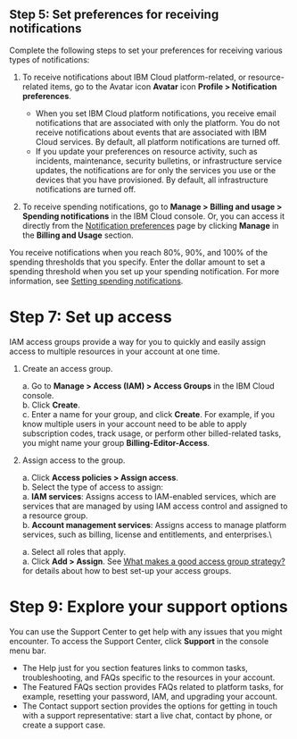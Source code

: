 ## Step 5: Set preferences for receiving notifications

Complete the following steps to set your preferences for receiving various types of notifications:

1. To receive notifications about IBM Cloud platform-related, or resource-related items, go to the Avatar icon **Avatar** icon **Profile > Notification preferences**.

    -  When you set IBM Cloud platform notifications, you receive email notifications that are associated with only the platform. You do not receive notifications about events that are associated with IBM Cloud services. By default, all platform notifications are turned off.
    -  If you update your preferences on resource activity, such as incidents, maintenance, security bulletins, or infrastructure service updates, the notifications are for only the services you use or the devices that you have provisioned. By default, all infrastructure notifications are turned off.

2. To receive spending notifications, go to **Manage > Billing and usage > Spending notifications** in the IBM Cloud console. Or, you can access it directly from the [Notification preferences](https://cloud.ibm.com/login?redirect=%2Fuser%2Fnotifications) page by clicking **Manage** in the **Billing and Usage** section.

You receive notifications when you reach 80%, 90%, and 100% of the spending thresholds that you specify. Enter the dollar amount to set a spending threshold when you set up your spending notification. For more information, see [Setting spending notifications](https://cloud.ibm.com/docs/billing-usage?topic=billing-usage-spending).

# Step 7: Set up access

IAM access groups provide a way for you to quickly and easily assign access to multiple resources in your account at one time.

1. Create an access group.

    a. Go to **Manage > Access (IAM) > Access Groups** in the IBM Cloud console.\
    b. Click **Create**.\
    c. Enter a name for your group, and click **Create**. For example, if you know multiple users in your account need to be able to apply subscription codes, track usage, or perform other billed-related tasks, you might name your group **Billing-Editor-Access**.

2. Assign access to the group.

    a. Click **Access policies > Assign access**.\
    b. Select the type of access to assign:\
	     a. **IAM services**: Assigns access to IAM-enabled services, which are services that are managed by using IAM access control and assigned to a resource group.\
         b. **Account management services**: Assigns access to manage platform services, such as billing, license and entitlements, and enterprises.\
	 
    a. Select all roles that apply.\
    a. Click **Add > Assign**.
See [What makes a good access group strategy?](https://cloud.ibm.com/docs/account?topic=account-account_setup#resource-group-strategy) for details about how to best set-up your access groups.

# Step 9: Explore your support options

You can use the Support Center to get help with any issues that you might encounter. To access the Support Center, click **Support** in the console menu bar.

-  The Help just for you section features links to common tasks, troubleshooting, and FAQs specific to the resources in your account.
-  The Featured FAQs section provides FAQs related to platform tasks, for example, resetting your password, IAM, and upgrading your account.
-  The Contact support section provides the options for getting in touch with a support representative: start a live chat, contact by phone, or create a support case.